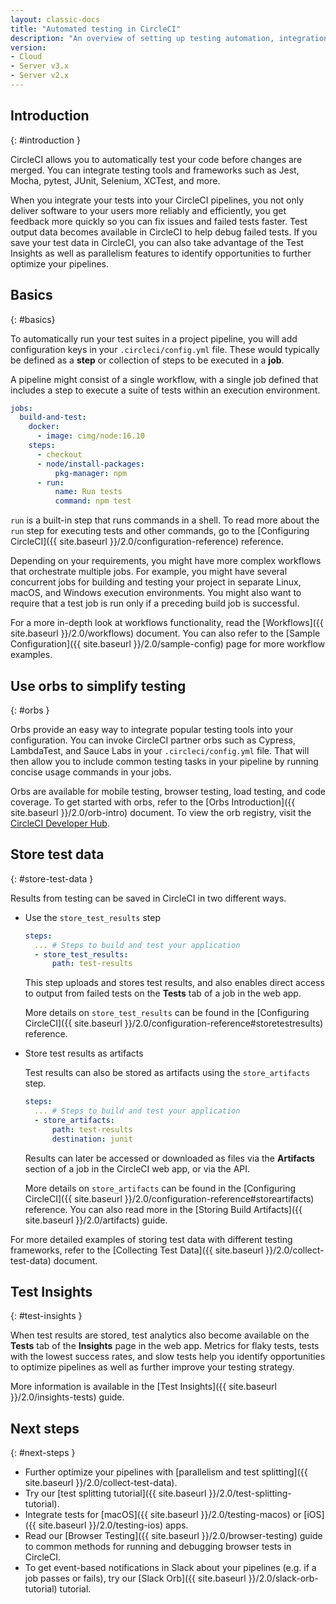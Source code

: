 ```yaml
---
layout: classic-docs
title: "Automated testing in CircleCI"
description: "An overview of setting up testing automation, integration, and analytics"
version:
- Cloud
- Server v3.x
- Server v2.x
---
```


## Introduction
{: #introduction }

CircleCI allows you to automatically test your code before changes are merged. You can integrate testing tools and frameworks such as Jest, Mocha, pytest, JUnit, Selenium, XCTest, and more.

When you integrate your tests into your CircleCI pipelines, you not only deliver software to your users more reliably and efficiently, you get feedback more quickly so you can fix issues and failed tests faster. Test output data becomes available in CircleCI to help debug failed tests. If you save your test data in CircleCI, you can also take advantage of the Test Insights as well as parallelism features to identify opportunities to further optimize your pipelines.

## Basics
{: #basics}

To automatically run your test suites in a project pipeline, you will add configuration keys in your `.circleci/config.yml` file. These would typically be defined as a **step** or collection of steps to be executed in a **job**.

A pipeline might consist of a single workflow, with a single job defined that includes a step to execute a suite of tests within an execution environment.

```yaml
jobs:
  build-and-test:
    docker:
      - image: cimg/node:16.10
    steps:
      - checkout
      - node/install-packages:
          pkg-manager: npm
      - run:
          name: Run tests
          command: npm test
```

`run` is a built-in step that runs commands in a shell. To read more about the `run` step for executing tests and other commands, go to the [Configuring CircleCI]({{ site.baseurl }}/2.0/configuration-reference) reference.

Depending on your requirements, you might have more complex workflows that orchestrate multiple jobs. For example, you might have several concurrent jobs for building and testing your project in separate Linux, macOS, and Windows execution environments. You might also want to require that a test job is run only if a preceding build job is successful.

For a more in-depth look at workflows functionality, read the [Workflows]({{ site.baseurl }}/2.0/workflows) document. You can also refer to the [Sample Configuration]({{ site.baseurl }}/2.0/sample-config) page for more workflow examples.

## Use orbs to simplify testing
{: #orbs }

Orbs provide an easy way to integrate popular testing tools into your configuration. You can invoke CircleCI partner orbs such as Cypress, LambdaTest, and Sauce Labs in your `.circleci/config.yml` file. That will then allow you to include common testing tasks in your pipeline by running concise usage commands in your jobs.

Orbs are available for mobile testing, browser testing, load testing, and code coverage. To get started with orbs, refer to the [Orbs Introduction]({{ site.baseurl }}/2.0/orb-intro) document. To view the orb registry, visit the [CircleCI Developer Hub](https://circleci.com/developer/orbs?query=&category=Testing).

## Store test data
{: #store-test-data }

Results from testing can be saved in CircleCI in two different ways.

  * Use the `store_test_results` step
  
    ```yaml
    steps:
      ... # Steps to build and test your application
      - store_test_results:
          path: test-results
    ```

    This step uploads and stores test results, and also enables direct access to output from failed tests on the **Tests** tab of a job in the web app.

    More details on `store_test_results` can be found in the [Configuring CircleCI]({{ site.baseurl }}/2.0/configuration-reference#storetestresults) reference.

  * Store test results as artifacts
  
    Test results can also be stored as artifacts using the `store_artifacts` step.

    ```yaml
    steps:
      ... # Steps to build and test your application
      - store_artifacts:
          path: test-results
          destination: junit
    ```
    
    Results can later be accessed or downloaded as files via the **Artifacts** section of a job in the CircleCI web app, or via the API.

    More details on `store_artifacts` can be found in the [Configuring CircleCI]({{ site.baseurl }}/2.0/configuration-reference#storeartifacts) reference. You can also read more in the [Storing Build Artifacts]({{ site.baseurl }}/2.0/artifacts) guide.

For more detailed examples of storing test data with different testing frameworks, refer to the [Collecting Test Data]({{ site.baseurl }}/2.0/collect-test-data) document.

## Test Insights
{: #test-insights }

When test results are stored, test analytics also become available on the **Tests** tab of the **Insights** page in the web app. Metrics for flaky tests, tests with the lowest success rates, and slow tests help you identify opportunities to optimize pipelines as well as further improve your testing strategy.

More information is available in the [Test Insights]({{ site.baseurl }}/2.0/insights-tests) guide.

## Next steps
{: #next-steps }

* Further optimize your pipelines with [parallelism and test splitting]({{ site.baseurl }}/2.0/collect-test-data).
* Try our [test splitting tutorial]({{ site.baseurl }}/2.0/test-splitting-tutorial).
* Integrate tests for [macOS]({{ site.baseurl }}/2.0/testing-macos) or [iOS]({{ site.baseurl }}/2.0/testing-ios) apps.
* Read our [Browser Testing]({{ site.baseurl }}/2.0/browser-testing) guide to common methods for running and debugging browser tests in CircleCI.
* To get event-based notifications in Slack about your pipelines (e.g. if a job passes or fails), try our [Slack Orb]({{ site.baseurl }}/2.0/slack-orb-tutorial) tutorial.

